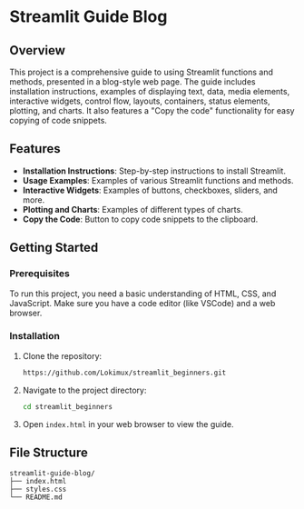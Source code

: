 # Streamlit Guide Blog

## Overview
This project is a comprehensive guide to using Streamlit functions and methods, presented in a blog-style web page. The guide includes installation instructions, examples of displaying text, data, media elements, interactive widgets, control flow, layouts, containers, status elements, plotting, and charts. It also features a "Copy the code" functionality for easy copying of code snippets.

## Features
- **Installation Instructions**: Step-by-step instructions to install Streamlit.
- **Usage Examples**: Examples of various Streamlit functions and methods.
- **Interactive Widgets**: Examples of buttons, checkboxes, sliders, and more.
- **Plotting and Charts**: Examples of different types of charts.
- **Copy the Code**: Button to copy code snippets to the clipboard.

## Getting Started

### Prerequisites
To run this project, you need a basic understanding of HTML, CSS, and JavaScript. Make sure you have a code editor (like VSCode) and a web browser.

### Installation

1. Clone the repository:
    ```bash
    https://github.com/Lokimux/streamlit_beginners.git
    ```

2. Navigate to the project directory:
    ```bash
    cd streamlit_beginners
    ```

3. Open `index.html` in your web browser to view the guide.

## File Structure

```plaintext
streamlit-guide-blog/
├── index.html
├── styles.css
└── README.md

